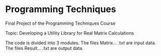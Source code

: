 # Programming Techniques

Final Project of the Programming Techniques Course

Topic: Developing a Utility Library for Real Matrix Calculations

The code is divided into 3 modules.
The files Matrix... .txt are input data.
The files Result... .txt are output data.
